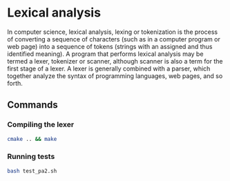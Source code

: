 # Lexical analysis

In computer science, lexical analysis, lexing or tokenization is the process of converting a sequence of characters (such as in a computer program or web page) into a sequence of tokens (strings with an assigned and thus identified meaning). A program that performs lexical analysis may be termed a lexer, tokenizer or scanner, although scanner is also a term for the first stage of a lexer. A lexer is generally combined with a parser, which together analyze the syntax of programming languages, web pages, and so forth.


## Commands

### Compiling the lexer

```bash
cmake .. && make
```

### Running tests

```bash
bash test_pa2.sh
```
